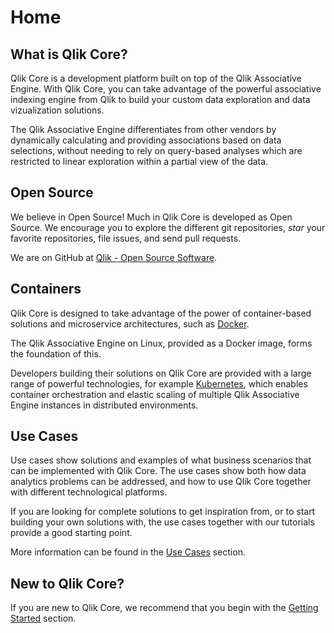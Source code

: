 # Home

## What is Qlik Core?

Qlik Core is a development platform built on top of the Qlik Associative Engine.
With Qlik Core, you can take advantage of the powerful associative indexing engine from Qlik
to build your custom data exploration and data vizualization solutions.

The Qlik Associative Engine differentiates from other vendors by dynamically calculating and providing associations
based on data selections, without needing to rely on query-based analyses which are restricted to linear exploration
within a partial view of the data.

## Open Source

We believe in Open Source! Much in Qlik Core is developed as Open Source.
We encourage you to explore the different git repositories, _star_ your favorite repositories, file issues, and send
pull requests.

We are on GitHub at [Qlik - Open Source Software](https://github.com/qlik-oss/).

## Containers

Qlik Core is designed to take advantage of the power of container-based solutions and microservice architectures, such as
[Docker](https://docker.com).

The Qlik Associative Engine on Linux, provided as a Docker image, forms the foundation of this.

Developers building their solutions on Qlik Core are provided with a large range of powerful technologies, for example
[Kubernetes](https://kubernetes.io), which enables container orchestration and elastic scaling of multiple Qlik
Associative Engine instances in distributed environments.

## Use Cases

Use cases show solutions and examples of what business scenarios that can be implemented with Qlik Core. The use cases
show both how data analytics problems can be addressed, and how to use Qlik Core together with different technological
platforms.

If you are looking for complete solutions to get inspiration from, or to start building your own solutions with, the use
cases together with our tutorials provide a good starting point.

More information can be found in the [Use Cases](./use-cases.md) section.

## New to Qlik Core?

If you are new to Qlik Core, we recommend that you begin with the [Getting Started](./getting-started.md) section.
